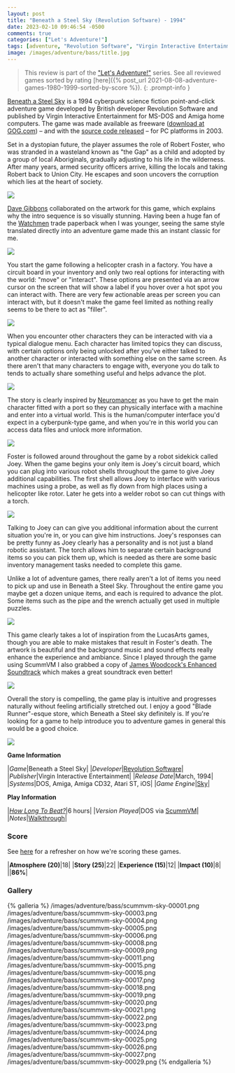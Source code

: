 ```yaml
---
layout: post
title: "Beneath a Steel Sky (Revolution Software) - 1994"
date: 2023-02-10 09:46:54 -0500
comments: true
categories: ["Let's Adventure!"]
tags: [adventure, "Revolution Software", "Virgin Interactive Entertainment"]
image: /images/adventure/bass/title.jpg
---
```

> This review is part of the ["Let's Adventure!"](https://www.alexbevi.com/categories/let-s-adventure/) series. See all reviewed games sorted by rating [here]({% post_url 2021-08-08-adventure-games-1980-1999-sorted-by-score %}).
{: .prompt-info }

[Beneath a Steel Sky](https://en.wikipedia.org/wiki/Beneath_a_Steel_Sky) is a 1994 cyberpunk science fiction point-and-click adventure game developed by British developer Revolution Software and published by Virgin Interactive Entertainment for MS-DOS and Amiga home computers. The game was made available as freeware ([download at GOG.com](https://www.gog.com/en/game/beneath_a_steel_sky
)) – and with the [source code released](https://github.com/videogamepreservation/bass) – for PC platforms in 2003.

Set in a dystopian future, the player assumes the role of Robert Foster, who was stranded in a wasteland known as "the Gap" as a child and adopted by a group of local Aboriginals, gradually adjusting to his life in the wilderness. After many years, armed security officers arrive, killing the locals and taking Robert back to Union City. He escapes and soon uncovers the corruption which lies at the heart of society.

![](/images/adventure/bass/scummvm-sky-00000.png)

[Dave Gibbons](https://en.wikipedia.org/wiki/Dave_Gibbons) collaborated on the artwork for this game, which explains why the intro sequence is so visually stunning. Having been a huge fan of the [Watchmen](https://en.wikipedia.org/wiki/Watchmen) trade paperback when I was younger, seeing the same style translated directly into an adventure game made this an instant classic for me.

![](/images/adventure/bass/scummvm-sky-00002.png)

You start the game following a helicopter crash in a factory. You have a circuit board in your inventory and only two real options for interacting with the world: "move" or "interact". These options are presented via an arrow cursor on the screen that will show a label if you hover over a hot spot you can interact with. There are very few actionable areas per screen you can interact with, but it doesn't make the game feel limited as nothing really seems to be there to act as "filler".

![](/images/adventure/bass/scummvm-sky-00007.png)

When you encounter other characters they can be interacted with via a typical dialogue menu. Each character has limited topics they can discuss, with certain options only being unlocked after you've either talked to another character or interacted with something else on the same screen. As there aren't that many characters to engage with, everyone you do talk to tends to actually share something useful and helps advance the plot.

![](/images/adventure/bass/scummvm-sky-00010.png)

The story is clearly inspired by [Neuromancer](https://en.wikipedia.org/wiki/Neuromancer) as you have to  get the main character fitted with a port so they can physically interface with a machine and enter into a virtual world. This is the human/computer interface you'd expect in a cyberpunk-type game, and when you're in this world you can access data files and unlock more information.

![](/images/adventure/bass/scummvm-sky-00014.png)

Foster is followed around throughout the game by a robot sidekick called Joey. When the game begins your only item is Joey's circuit board, which you can plug into various robot shells throughout the game to give Joey additional capabilities. The first shell allows Joey to interface with various machines using a probe, as well as fly down from high places using a helicopter like rotor. Later he gets into a welder robot so can cut things with a torch.

![](/images/adventure/bass/scummvm-sky-00012.png)

Talking to Joey can can give you additional information about the current situation you're in, or you can give him instructions. Joey's responses can be pretty funny as Joey clearly has a personality and is not just a bland robotic assistant. The torch allows him to separate certain background items so you can pick them up, which is needed as there are some basic inventory management tasks needed to complete this game.

Unlike a lot of adventure games, there really aren't a lot of items you need to pick up and use in Beneath a Steel Sky. Throughout the entire game you maybe get a dozen unique items, and each is required to advance the plot. Some items such as the pipe and the wrench actually get used in multiple puzzles.

![](/images/adventure/bass/scummvm-sky-00013.png)

This game clearly takes a lot of inspiration from the LucasArts games, though you are able to make mistakes that result in Foster's death. The artwork is beautiful and the background music and sound effects really enhance the experience and ambiance. Since I played through the game using ScummVM I also grabbed a copy of [James Woodcock's Enhanced Soundtrack](https://www.pixelrefresh.com/content/scummvm-music-enhancement-project/beneath-a-steel-sky-enhanced-soundtrack-for-scummvm/) which makes a great soundtrack even better!

![](/images/adventure/bass/scummvm-sky-00028.png)

Overall the story is compelling, the game play is intuitive and progresses naturally without feeling artificially stretched out. I enjoy a good "Blade Runner"-esque store, which Beneath a Steel sky definitely is. If you're looking for a game to help introduce you to adventure games in general this would be a good choice.

![](/images/adventure/bass/scummvm-sky-00030.png)

**Game Information**

|*Game*|Beneath a Steel Sky|
|*Developer*|[Revolution Software](https://en.wikipedia.org/wiki/Revolution_Software)|
|*Publisher*|Virgin Interactive Entertainment|
|*Release Date*|March, 1994|
|*Systems*|DOS, Amiga, Amiga CD32, Atari ST, iOS|
|*Game Engine*|[Sky](https://wiki.scummvm.org/index.php?title=Sky)|

**Play Information**

|*[How Long To Beat?](https://howlongtobeat.com/game/1005)*|6 hours|
|*Version Played*|DOS via [ScummVM](https://www.scummvm.org/)|
|*Notes*|[Walkthrough](https://adventuregamers.com/walkthrough/full/beneath-a-steel-sky)|

### Score

See [here](https://www.alexbevi.com/blog/2021/07/28/adventure-games-1980-1999/#scoring) for a refresher on how we're scoring these games.

|**Atmosphere (20)**|18|
|**Story (25)**|22|
|**Experience (15)**|12|
|**Impact (10)**|8|
||**86%**|

### Gallery

{% galleria %}
/images/adventure/bass/scummvm-sky-00001.png
/images/adventure/bass/scummvm-sky-00003.png
/images/adventure/bass/scummvm-sky-00004.png
/images/adventure/bass/scummvm-sky-00005.png
/images/adventure/bass/scummvm-sky-00006.png
/images/adventure/bass/scummvm-sky-00008.png
/images/adventure/bass/scummvm-sky-00009.png
/images/adventure/bass/scummvm-sky-00011.png
/images/adventure/bass/scummvm-sky-00015.png
/images/adventure/bass/scummvm-sky-00016.png
/images/adventure/bass/scummvm-sky-00017.png
/images/adventure/bass/scummvm-sky-00018.png
/images/adventure/bass/scummvm-sky-00019.png
/images/adventure/bass/scummvm-sky-00020.png
/images/adventure/bass/scummvm-sky-00021.png
/images/adventure/bass/scummvm-sky-00022.png
/images/adventure/bass/scummvm-sky-00023.png
/images/adventure/bass/scummvm-sky-00024.png
/images/adventure/bass/scummvm-sky-00025.png
/images/adventure/bass/scummvm-sky-00026.png
/images/adventure/bass/scummvm-sky-00027.png
/images/adventure/bass/scummvm-sky-00029.png
{% endgalleria %}